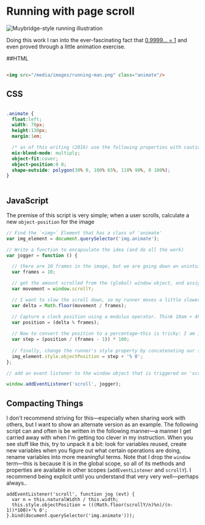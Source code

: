 # Running with page scroll

![Muybridge-style running illustration](http://52.35.59.206/media/images/running-man.png)

Doing this work I ran into the ever-fascinating fact that [0.9999... = 1](https://en.wikipedia.org/wiki/0.999...) and even proved through a little animation exercise. 

##HTML

```html

<img src="/media/images/running-man.png" class="animate"/>

```

## CSS
```css

.animate {
  float:left;
  width: 76px;
  height:130px;
  margin:1em;

  /* as of this writing (2016) use the following properties with caution */
  mix-blend-mode: multiply;
  object-fit:cover;
  object-position:0 0;       
  shape-outside: polygon(30% 0, 100% 65%, 110% 90%, 0 100%); 
}
      
```

## JavaScript

The premise of this script is very simple; when a user scrolls, calculate a new `object-position` for the image

```javascript
// Find the `<img>` Element that has a class of 'animate'
var img_element = document.querySelector('img.animate');

// Write a function to encapsulate the idea (and do all the work)
var jogger = function () {

  // there are 10 frames in the image, but we are going down an unintuitive road, so keep reading to understand how much '10' is manipulated into other numbers. NOTE: I have a 760 pixel wide img, but I've styled it to `width: 76px`  in the css (see above)—were this not an example, I would calculate the frames with `var frames = img_element.naturalWidth / img_element.width;`
  var frames = 10;

  // get the amount scrolled from the (global) window object, and assign to variable
  var movement = window.scrollY;

  // I want to slow the scroll down, so my runner moves a little slower. I'll use my frames var as a benchmark (totally arbitrary) and assign to a variable called delta, which in physics represents 'change' Note: `Math.floor` is a function that rounds any Number to the lowest integer value, ie 5.8 becomes 5
  var delta = Math.floor(movement / frames);

  // Capture a clock position using a modulus operator. Think 10am + 4hours is 2pm. what you really did is find the remainder:  14 mod 12 = 2. Now picture a clock: 12 happens to be the same as 0, yes? So there are really 11 positions on the clock, if you look at it that way, because 12 mod 12 = 0 after all. Generally you can put any number of positions on a clock-like interface from 0 to n. To convert to numerical position on the clock, we can use a modulus operator; and keep visualizing when using a modulus on a clock with n positions, the result can only ever be 0 through n-1.
  var position = (delta % frames);
  
  // Now to convert the position to a percentage—this is tricky: I am in any one of the following positions on my clock [0(or 10), 1, 2, 3, 4, 5, 6, 7, 8, 9]. Intuitively, position 0 should be 0% and position 9 should be 100%. That is, `0 / factor = 0`, and `9 / factor = 1`. You can see that 9 is the number we are looking for that solves both scenarios. This also corresponds nicely to our remainder problem: we only have `frames - 1` possible places to move to, so lets do the math and multiply by 100 to get a percentage.   
  var step = (position / (frames - 1)) * 100;
  
  // finally, change the runner's style property by concatenating our step value into a string. Note, we only want the x position, but the y still needs to be specified the following looks funny, but the totatl think if hard coded would look like: `img_element.style.objectPosition = "88.88% 0"` 
  img_element.style.objectPosition = step + '% 0';
};

// add an event listener to the window object that is triggered on 'scroll' and use our run function as the callback to execute

window.addEventListener('scroll', jogger);
```

## Compacting Things
I don't recommend striving for this—especially when sharing work with others, but I want to show an alternate version as an example. The following script can and often is be written in the following manner—a manner I get carried away with when I'm getting too clever in my instruction. When you see stuff like this, try to unpack it a bit: look for variables reused, create new variables when you figure out what certain operations are doing, rename variables into more meaningful terms. Note that I drop the `window` term—this is because it is in the global scope, so all of its methods and properties are available in other scopes (`addEventListener` and `scrollY`). I recommend being explicit until you understand that very very well—perhaps always..

```
addEventListener('scroll', function jog (evt) {
  var n = this.naturalWidth / this.width;
  this.style.objectPosition = (((Math.floor(scrollY/n)%n)/(n-1))*100)+'% 0';
}.bind(document.querySelector('img.animate')));
```